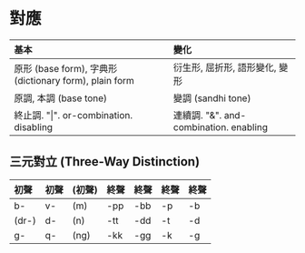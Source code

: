 # 對應

| 基本 | 變化 |
| :--- | :--- |
| 原形 \(base form\), 字典形 \(dictionary form\), plain form | 衍生形, 屈折形, 語形變化, 變形 |
| 原調, 本調 \(base tone\) | 變調 \(sandhi tone\) |
| 終止調. "\|". or-combination. disabling | 連續調. "&". and-combination. enabling |

## 三元對立 \(Three-Way Distinction\)

| 初聲 | 初聲 | \(初聲\) | 終聲 | 終聲 | 終聲 | 終聲 |
| :--- | :--- | :--- | :--- | :--- | :--- | :--- |
| b- | v- | \(m\) | -pp | -bb | -p | -b |
| \(dr-\) | d- | \(n\) | -tt | -dd | -t | -d |
| g- | q- | \(ng\) | -kk | -gg | -k | -g |
